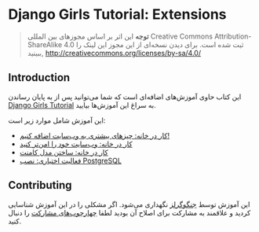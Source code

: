 # Django Girls Tutorial: Extensions

> **توجه** این اثر بر اساس مجوزهای بین المللی Creative Commons Attribution-ShareAlike 4.0 ثبت شده است. برای دیدن نسخه‌ای از این مجوز این لینک را ببینید,
http://creativecommons.org/licenses/by-sa/4.0/

## Introduction
این کتاب حاوی آموزش‌های اضافه‌ای است که شما می‌توانید پس از به پایان رساندن [Django Girls Tutorial](http://tutorial.djangogirls.org/) به سراغ این آموزش‌ها بیایید. 

این آموزش شامل موارد زیر است:
* [کار در خانه: چیزهای بیشتری به وب‌سایت اضافه کنیم!](homework/README.md)
* [کار در خانه: وب‌سایت خود را امن‌تر کنید](authentication_authorization/README.md)
* [کار در خانه: ساختن مدل کامنت](homework_create_more_models/README.md)
* [فعالیت اختیاری: نصب PostgreSQL](optional_postgresql_installation/README.md)

## Contributing

این آموزش توسط [جنگوگرلز](http://djangogirls.org/) نگهداری می‌شود. اگر مشکلی را در این آموزش شناسایی کردید و علاقمند به مشارکت برای اصلاح آن بودید لطفا [چهارچوب‌های مشارکت](https://github.com/DjangoGirls/tutorial/blob/master/README.md) را دنبال کنید.
